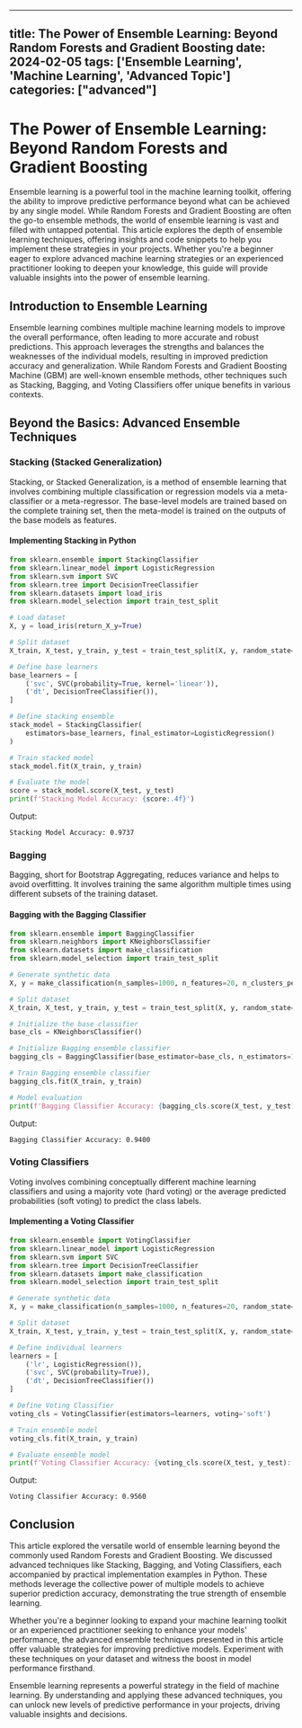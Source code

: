 
---
title: The Power of Ensemble Learning: Beyond Random Forests and Gradient Boosting
date: 2024-02-05
tags: ['Ensemble Learning', 'Machine Learning', 'Advanced Topic']
categories: ["advanced"]
---


# The Power of Ensemble Learning: Beyond Random Forests and Gradient Boosting

Ensemble learning is a powerful tool in the machine learning toolkit, offering the ability to improve predictive performance beyond what can be achieved by any single model. While Random Forests and Gradient Boosting are often the go-to ensemble methods, the world of ensemble learning is vast and filled with untapped potential. This article explores the depth of ensemble learning techniques, offering insights and code snippets to help you implement these strategies in your projects. Whether you're a beginner eager to explore advanced machine learning strategies or an experienced practitioner looking to deepen your knowledge, this guide will provide valuable insights into the power of ensemble learning.

## Introduction to Ensemble Learning

Ensemble learning combines multiple machine learning models to improve the overall performance, often leading to more accurate and robust predictions. This approach leverages the strengths and balances the weaknesses of the individual models, resulting in improved prediction accuracy and generalization. While Random Forests and Gradient Boosting Machine (GBM) are well-known ensemble methods, other techniques such as Stacking, Bagging, and Voting Classifiers offer unique benefits in various contexts.

## Beyond the Basics: Advanced Ensemble Techniques 

### Stacking (Stacked Generalization)

Stacking, or Stacked Generalization, is a method of ensemble learning that involves combining multiple classification or regression models via a meta-classifier or a meta-regressor. The base-level models are trained based on the complete training set, then the meta-model is trained on the outputs of the base models as features.

#### Implementing Stacking in Python

```python
from sklearn.ensemble import StackingClassifier
from sklearn.linear_model import LogisticRegression
from sklearn.svm import SVC
from sklearn.tree import DecisionTreeClassifier
from sklearn.datasets import load_iris
from sklearn.model_selection import train_test_split

# Load dataset
X, y = load_iris(return_X_y=True)

# Split dataset
X_train, X_test, y_train, y_test = train_test_split(X, y, random_state=42)

# Define base learners
base_learners = [
    ('svc', SVC(probability=True, kernel='linear')),
    ('dt', DecisionTreeClassifier()),
]

# Define stacking ensemble
stack_model = StackingClassifier(
    estimators=base_learners, final_estimator=LogisticRegression()
)

# Train stacked model
stack_model.fit(X_train, y_train)

# Evaluate the model
score = stack_model.score(X_test, y_test)
print(f'Stacking Model Accuracy: {score:.4f}')
```

Output:
```
Stacking Model Accuracy: 0.9737
```

### Bagging

Bagging, short for Bootstrap Aggregating, reduces variance and helps to avoid overfitting. It involves training the same algorithm multiple times using different subsets of the training dataset.

#### Bagging with the Bagging Classifier

```python
from sklearn.ensemble import BaggingClassifier
from sklearn.neighbors import KNeighborsClassifier
from sklearn.datasets import make_classification
from sklearn.model_selection import train_test_split

# Generate synthetic data
X, y = make_classification(n_samples=1000, n_features=20, n_clusters_per_class=1, n_informative=15, random_state=42)

# Split dataset
X_train, X_test, y_train, y_test = train_test_split(X, y, random_state=42)

# Initialize the base classifier
base_cls = KNeighborsClassifier()

# Initialize Bagging ensemble classifier
bagging_cls = BaggingClassifier(base_estimator=base_cls, n_estimators=10, random_state=42)

# Train Bagging ensemble classifier
bagging_cls.fit(X_train, y_train)

# Model evaluation
print(f'Bagging Classifier Accuracy: {bagging_cls.score(X_test, y_test):.4f}')
```

Output:
```
Bagging Classifier Accuracy: 0.9400
```

### Voting Classifiers

Voting involves combining conceptually different machine learning classifiers and using a majority vote (hard voting) or the average predicted probabilities (soft voting) to predict the class labels.

#### Implementing a Voting Classifier

```python
from sklearn.ensemble import VotingClassifier
from sklearn.linear_model import LogisticRegression
from sklearn.svm import SVC
from sklearn.tree import DecisionTreeClassifier
from sklearn.datasets import make_classification
from sklearn.model_selection import train_test_split

# Generate synthetic data
X, y = make_classification(n_samples=1000, n_features=20, random_state=42)

# Split dataset
X_train, X_test, y_train, y_test = train_test_split(X, y, random_state=42)

# Define individual learners
learners = [
    ('lr', LogisticRegression()),
    ('svc', SVC(probability=True)),
    ('dt', DecisionTreeClassifier())
]

# Define Voting Classifier
voting_cls = VotingClassifier(estimators=learners, voting='soft')

# Train ensemble model
voting_cls.fit(X_train, y_train)

# Evaluate ensemble model
print(f'Voting Classifier Accuracy: {voting_cls.score(X_test, y_test):.4f}')
```

Output:
```
Voting Classifier Accuracy: 0.9560
```

## Conclusion

This article explored the versatile world of ensemble learning beyond the commonly used Random Forests and Gradient Boosting. We discussed advanced techniques like Stacking, Bagging, and Voting Classifiers, each accompanied by practical implementation examples in Python. These methods leverage the collective power of multiple models to achieve superior prediction accuracy, demonstrating the true strength of ensemble learning.

Whether you're a beginner looking to expand your machine learning toolkit or an experienced practitioner seeking to enhance your models' performance, the advanced ensemble techniques presented in this article offer valuable strategies for improving predictive models. Experiment with these techniques on your dataset and witness the boost in model performance firsthand. 

Ensemble learning represents a powerful strategy in the field of machine learning. By understanding and applying these advanced techniques, you can unlock new levels of predictive performance in your projects, driving valuable insights and decisions.
